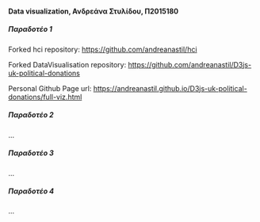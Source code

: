 #### Data visualization, Ανδρεάνα Στυλίδου, Π2015180

##### Παραδοτέο 1 
Forked hci repository: https://github.com/andreanastil/hci

Forked DataVisualisation repository: https://github.com/andreanastil/D3js-uk-political-donations

Personal Github Page url: https://andreanastil.github.io/D3js-uk-political-donations/full-viz.html

##### Παραδοτέο 2
...
##### Παραδοτέο 3
...
##### Παραδοτέο 4 
...

